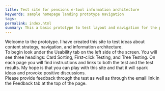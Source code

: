 ```yaml
---
title: Test site for pensions e-tool information architecture
keywords: sample homepage landing prototype navigation
tags:
permalink: index.html
summary: This a basic prototype to test layout and navigation for the pensions e-tool.   
---
```

Welcome to the prototype. I have created this site to test ideas about content strategy, navigation, and information architecture.   
To begin look under the Usability tab on the left side of the screen. You will see three headings: Card Sorting, First-click Testing, and Tree Testing. On each page you will find instructions and links to both the test and the test results. My hope is that you can play with this site and that it will spark ideas and provoke positive discussions.  
Please provide feedback through the test as well as through the email link in the Feedback tab at the top of the page.  
